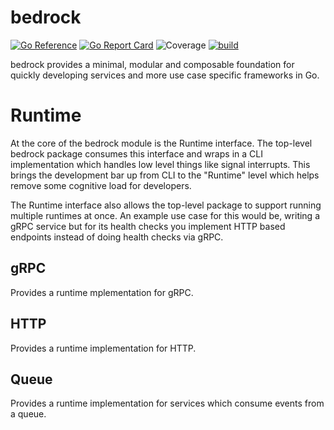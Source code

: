 # bedrock
[![Go Reference](https://pkg.go.dev/badge/github.com/z5labs/bedrock.svg)](https://pkg.go.dev/github.com/z5labs/bedrock)
[![Go Report Card](https://goreportcard.com/badge/github.com/z5labs/bedrock)](https://goreportcard.com/report/github.com/z5labs/bedrock)
![Coverage](https://img.shields.io/badge/Coverage-93.6%25-brightgreen)
[![build](https://github.com/z5labs/bedrock/actions/workflows/build.yaml/badge.svg)](https://github.com/z5labs/bedrock/actions/workflows/build.yaml)

bedrock provides a minimal, modular and composable foundation for
quickly developing services and more use case specific frameworks in Go.

# Runtime

At the core of the bedrock module is the Runtime interface. The top-level
bedrock package consumes this interface and wraps in a CLI implementation
which handles low level things like signal interrupts. This brings the
development bar up from CLI to the "Runtime" level which helps remove
some cognitive load for developers.

The Runtime interface also allows the top-level package to support running
multiple runtimes at once. An example use case for this would be, writing a
gRPC service but for its health checks you implement HTTP based endpoints
instead of doing health checks via gRPC.

## gRPC

Provides a runtime mplementation for gRPC.

## HTTP

Provides a runtime implementation for HTTP.

## Queue

Provides a runtime implementation for services which consume events from a queue.